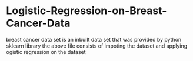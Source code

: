 # Logistic-Regression-on-Breast-Cancer-Data
breast cancer data set is an inbuilt data set that was provided by python sklearn library
the above file consists of impoting the dataset and applying ogistic regression on the dataset
